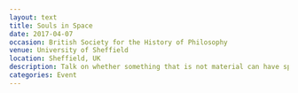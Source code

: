 ```yaml
---
layout: text
title: Souls in Space
date: 2017-04-07
occasion: British Society for the History of Philosophy
venue: University of Sheffield
location: Sheffield, UK
description: Talk on whether something that is not material can have spatial extension.
categories: Event
---
```




